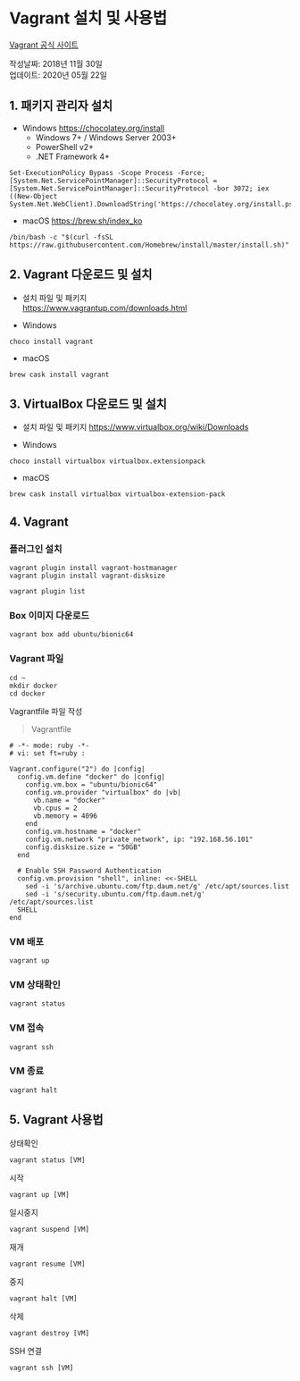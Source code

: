 # Vagrant 설치 및 사용법
[Vagrant 공식 사이트](https://www.vagrantup.com/)

작성날짜: 2018년 11월 30일  
업데이트: 2020년 05월 22일

## 1. 패키지 관리자 설치
- Windows
https://chocolatey.org/install
  * Windows 7+ / Windows Server 2003+
  * PowerShell v2+
  * .NET Framework 4+ 
```
Set-ExecutionPolicy Bypass -Scope Process -Force; [System.Net.ServicePointManager]::SecurityProtocol = [System.Net.ServicePointManager]::SecurityProtocol -bor 3072; iex ((New-Object System.Net.WebClient).DownloadString('https://chocolatey.org/install.ps1'))
```

- macOS
https://brew.sh/index_ko
```
/bin/bash -c "$(curl -fsSL https://raw.githubusercontent.com/Homebrew/install/master/install.sh)"
```

## 2. Vagrant 다운로드 및 설치
- 설치 파일 및 패키지  
https://www.vagrantup.com/downloads.html  

- Windows
```
choco install vagrant
```

- macOS
```
brew cask install vagrant
```

## 3. VirtualBox 다운로드 및 설치
- 설치 파일 및 패키지
https://www.virtualbox.org/wiki/Downloads  

- Windows
```
choco install virtualbox virtualbox.extensionpack
```

- macOS
```
brew cask install virtualbox virtualbox-extension-pack
```

## 4. Vagrant

### 플러그인 설치
```
vagrant plugin install vagrant-hostmanager
vagrant plugin install vagrant-disksize
```

```
vagrant plugin list
```

### Box 이미지 다운로드
```
vagrant box add ubuntu/bionic64
```

### Vagrant 파일
```
cd ~ 
mkdir docker
cd docker
```

Vagrantfile 파일 작성

> Vagrantfile
```Vagrant
# -*- mode: ruby -*-
# vi: set ft=ruby :

Vagrant.configure("2") do |config|
  config.vm.define "docker" do |config|
    config.vm.box = "ubuntu/bionic64"
    config.vm.provider "virtualbox" do |vb|
      vb.name = "docker"
      vb.cpus = 2
      vb.memory = 4096
    end
    config.vm.hostname = "docker"
    config.vm.network "private_network", ip: "192.168.56.101"
    config.disksize.size = "50GB"
  end

  # Enable SSH Password Authentication
  config.vm.provision "shell", inline: <<-SHELL
    sed -i 's/archive.ubuntu.com/ftp.daum.net/g' /etc/apt/sources.list
    sed -i 's/security.ubuntu.com/ftp.daum.net/g' /etc/apt/sources.list
  SHELL
end
```

### VM 배포
```
vagrant up
```

### VM 상태확인
```
vagrant status
```

### VM 접속
```
vagrant ssh
```

### VM 종료
```
vagrant halt
```

## 5. Vagrant 사용법

상태확인  
```
vagrant status [VM]
```

시작  
```
vagrant up [VM]
```

일시중지  
```
vagrant suspend [VM]
```

재개
```
vagrant resume [VM]
```

중지  
```
vagrant halt [VM]
```

삭제  
```
vagrant destroy [VM]
```

SSH 연결
```
vagrant ssh [VM]
```
